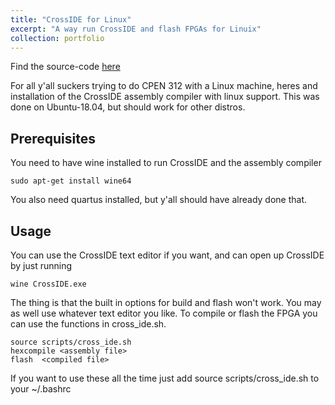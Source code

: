 ```yaml
---
title: "CrossIDE for Linux"
excerpt: "A way run CrossIDE and flash FPGAs for Linuix"
collection: portfolio
---
```


Find the source-code [here](https://github.com/zacharyrodwatkins/CrossIDE)

For all y'all suckers trying to do CPEN 312 with a Linux machine, 
heres and installation of the CrossIDE assembly compiler with 
linux support. This was done on Ubuntu-18.04, but should work for other 
distros.

## Prerequisites

You need to have wine installed to run CrossIDE and the assembly compiler

```
sudo apt-get install wine64
```

You also need quartus installed, but y'all should have already done that. 

## Usage

You can use the CrossIDE text editor if you want, and can open up CrossIDE 
by just running 

```
wine CrossIDE.exe
```

The thing is that the built in options for build and flash won't work. You may as well use whatever text editor you like.
To compile or flash the FPGA you can use the functions in cross_ide.sh. 

```
source scripts/cross_ide.sh
hexcompile <assembly file>
flash  <compiled file>
``` 

If you want to use these all the time just add source scripts/cross_ide.sh to your
~/.bashrc
